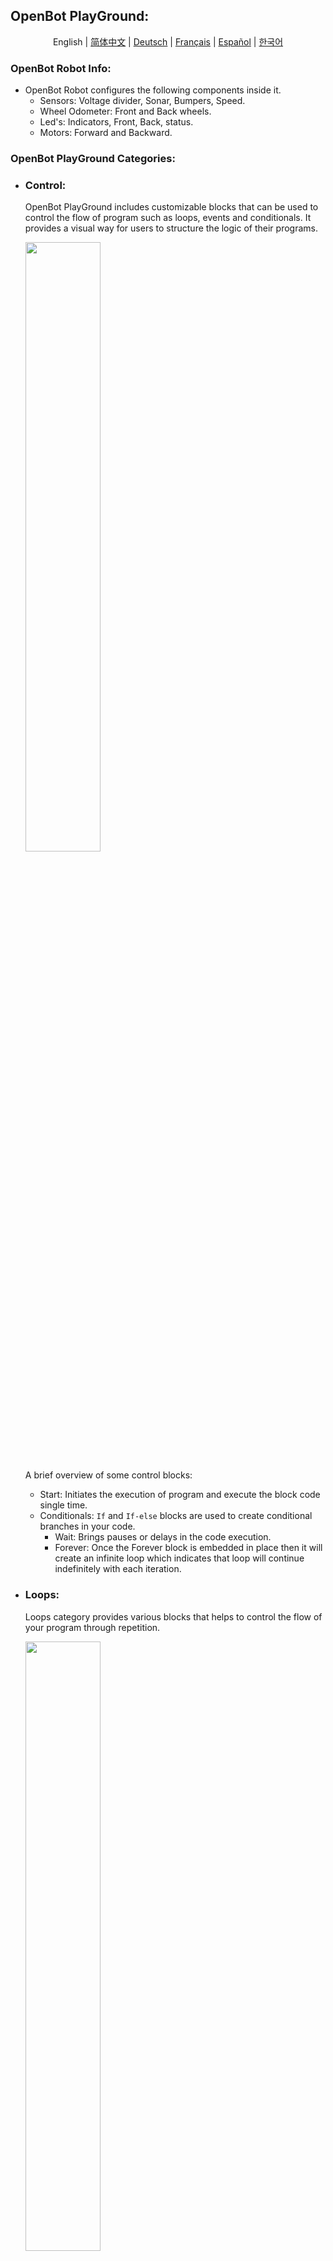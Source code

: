 ## OpenBot PlayGround:

<p align="center">
  <span>English</span> |
  <a href="README.zh-CN.md">简体中文</a> |
  <a href="README.de-DE.md">Deutsch</a> |
  <a href="README.fr-FR.md">Français</a> |
  <a href="README.es-ES.md">Español</a> |
  <a href="README.ko-KR.md">한국어</a>
</p>

### OpenBot Robot Info:

- OpenBot Robot configures the following components inside it.
    - Sensors: Voltage divider, Sonar, Bumpers, Speed.
    - Wheel Odometer: Front and Back wheels.
    - Led's: Indicators, Front, Back, status.
    - Motors: Forward and Backward.

### OpenBot PlayGround Categories:

- ### Control:

  OpenBot PlayGround includes customizable blocks that can be used to control the flow of program such as loops, events
  and conditionals. It provides a visual way for users to structure the logic of their programs.

    <img src="../../../../docs/images/playground_blockly_newControl.jpg" height="50%" width="50%"/>

  A brief overview of some control blocks:
    - Start: Initiates the execution of program and execute the block code single time.
    - Conditionals: ``If`` and ``If-else`` blocks are used to create conditional branches in your code.
        - Wait: Brings pauses or delays in the code execution.
        - Forever: Once the Forever block is embedded in place then it will create an infinite loop which indicates that
          loop will continue indefinitely with each iteration.

- ### Loops:

  Loops category provides various blocks that helps to control the flow of your program through repetition.

     <img src="../../../../docs/images/Playground_blockly_newLoops.jpg" height="50%" width="50%"/>

  Some loop blocks examples are listed here below:

    - Repeat: The ``Repeat`` block enables you to define the number of iterations for a set of blocks to be executed.
    - While: The ``While`` block continues executing a set of blocks as long as a specified condition remains true.

- ### Operators:

  Operators allow you to perform several operations or calculations within your program. The blocks allow you to build
  complex expressions and conditions according to the requirement.

  <img src="../../../../docs/images/playground_operator_blocks.jpg" height="50%" width="50%"/>

  Here are some common types of operators that you might find in OpenBot PlayGround:

    - Arithmetic: Addition, subtraction, multiplication, division, and other arithmetic operations are available in this
      category.
    - Math Operators: Blocks like "Power," "Square Root," and "Random Fraction" are used to perform more advanced
      mathematical computations.


- ### Variables:

  Variables are used for data storage within your blocks and inside variables category blocks allow you to declare, set,
  change and manipulate variables.The concept of variables in OpenBot PlayGround help you to manage and manipulate data
  in your programs.

  <img src="../../../../docs/images/playground_variable_blocks.jpg" height="50%" width="50%"/>

  Have a look on some Variable block examples:

    - Set: Set Variable block is going to assign a value to a variable.
    - Change: It will help you to modify the value of an existing variable.

- ### Lights:

  Lights are another type of category that is provided by OpenBot PlayGround which helps to make the use of indicators
  and can set the values of brightness dynamically.

  <img src="../../../../docs/images/playground_light_blocks.jpg" height="50%" width="50%"/>

  Below are some examples:
    - Indicators: Block used to enable indicators by turning them ON/OFF.
    - Brightness: used to set the brightness of tail and head LED by taking dynamic values.

  NOTE: Keeping the brightness at zero will make the brightness mode OFF and if the brightness is at the highest point
  ie.100 will turn ON the brightness mode.

- ### Controller:

  Certainly! When selecting a mode within the controller block, it will be applied uniformly across all other fragments
  within the OpenBot robot app.

  <img src="../../../../docs/images/playground_controller_blocks.jpg" height="50%" width="50%"/>

  Below are the examples of Controller Block:

    - Switch Controller: It helps you to choose the Controller method by either Gamepad or Phone.
    - Drive Mode: It helps you to switch the Drive Mode by either Joystick or Game or dual.

   <p style="color:yellow ">TIP: If you are selecting Phone as a controller then drive mode automatically sets to dual in robot app irrespective of block chosen drive mode. </p>

- ### Sound:

  Sound Blocks can be utilized to play sound for drive modes and robot static speed.

  <img src="../../../../docs/images/playground_sound_blocks.jpg" height="50%" width="50%"/>

  Let's have some examples:

    - Speed: Helps you to play the sound as slow, medium and fast.
    - Mode: Helps you to play the sound as dual, joystick or game.

- ### Sensors:

  Sensors are the blocks which are going to return different readings for OpenBot condition and environment status .

  <img src="../../../../docs/images/playground_sensors-block.jpg" height="50%" width="50%"/>

  Overview:
    - Phone Sensors: Help to measure Gyroscope,Acceleration, and Magnetic readings at different axis(3-Dimensional).
    - Car Sensors: Help to provide the different readings like Sonar, Speed. Also, it will check if bumper gets collide
      with an obstacle.

- ### Movement:

  As the name suggests it is responsible for the movement of Robot at any speed and in any direction and the speed limit
  is 0-255.

  <img src="../../../../docs/images/playground_movement_blocks.jpg" height="50%" width="50%"/>

  Let's have some examples:

    - Set speed: Helps to set the speed as slow, medium and fast.
    - Move: Helps to make the movement in forward or backward and left or right direction at required speed.

  Key Points:
    - if the left speed value is set lower than the right, the robot will move counterclockwise, or vice versa.
    - If you equalize the left and right speeds, it will move straight.
    - Setting a positive value on the left and a negative value on the right will cause the robot to spin.


- ### Artificial Intelligence(AI):

  OpenBot Playground provides another important category named Artificial Intelligence which further configures many
  features such as Object Tracking, Autopilot, Point Goal Navigation.

  <img src="../../../../docs/images/playground_ai_blocks.jpg" height="50%" width="50%"/>

  Lets understand this concept by some examples of blocks:
    - ``Object Tracking``: Its primary function revolves around detecting objects. This AI fragment allows you to pick
      any
      object for tracking. Depending on your phone's performance, you have the flexibility to choose an object detector
      model. By default, this block comes equipped with the "MobileNetV1-300" model. Additionally, you have the option
      to manually add any model of your choice.
    - ``AutoPilot``: This snippet is also available through OpenBot Playground, utilizing data collection, wherein a
      pre-trained
      dataset (ML model CIL-Mobile-Cmd) is already integrated. Subsequently, the camera fragment is displayed on the
      screen,
      initiating the tracking of the captured path.
    - ``Point Goal Navigation``: The primary objective of this block is to reach a designated point through navigation.
      You can
      configure the forward and left values in 3-dimensional view using the navigation models within it. When the
      project is
      executed on a phone, the point navigation fragment will be displayed on the screen with an Augmented Reality (AR)
      view. Subsequently, the robot will initiate movement until it successfully reaches the goal.

   <p style="color: yellow"> TIP: If you've incorporated an external modal, ensure to enable AutoSync in the playground. This feature will assist you in display newly added model in block and verifying the availability and successful download of the modal in robot app.</p>

- ### Advanced Artificial Intelligence(AI):

  The OpenBotPlayground introduces several advancements, featuring an Advanced Artificial Intelligence (AI) that offers
  modular blocks for detection and autopilot functionality

  <img src="../../../../docs/images/playground_advance_ai_blocks.jpg" height="50%" width="50%"/>

  #### Multiple Detection Block:

    - This advanced module is designed for object tracking, accommodating various classes such as a person, car, book,
      traffic light, etc. The identification of the object is carried out by the integrated AI model. The functionality
      of this module is contingent upon the specified conditions.
    - The block is designed to enable multiple object detections, initializing the process for the specified class. Once
      the chosen class is detected, the robot will execute all tasks outlined in the subsequent 'do' statement. If the
      specified class is not detected within the defined number of continuous frames, the robot will proceed to execute
      the tasks specified in the subsequent ``do`` statement. The block can be use multiple times within the playground
      for different classes as well. 

